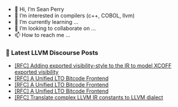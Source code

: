 - 👋 Hi, I’m Sean Perry
- 👀 I’m interested in compilers (c++, COBOL, llvm)
- 🌱 I’m currently learning ...
- 💞️ I’m looking to collaborate on ...
- 📫 How to reach me ...

<!---
s66perry/s66perry is a ✨ special ✨ repository because its `README.md` (this file) appears on your GitHub profile.
You can click the Preview link to take a look at your changes.
--->
### 📕 Latest LLVM Discourse Posts

<!-- DISCOURSE-LLVM:START -->
- [[RFC] Adding exported visibility-style to the IR to model XCOFF exported visibility](https://discourse.llvm.org/t/rfc-adding-exported-visibility-style-to-the-ir-to-model-xcoff-exported-visibility/61853#post_4)
- [[RFC] A Unified LTO Bitcode Frontend](https://discourse.llvm.org/t/rfc-a-unified-lto-bitcode-frontend/61774?page=2#post_21)
- [[RFC] A Unified LTO Bitcode Frontend](https://discourse.llvm.org/t/rfc-a-unified-lto-bitcode-frontend/61774#post_20)
- [[RFC] A Unified LTO Bitcode Frontend](https://discourse.llvm.org/t/rfc-a-unified-lto-bitcode-frontend/61774#post_19)
- [[RFC] Translate complex LLVM IR constants to LLVM dialect](https://discourse.llvm.org/t/rfc-translate-complex-llvm-ir-constants-to-llvm-dialect/61859#post_1)
<!-- DISCOURSE-LLVM:END -->
